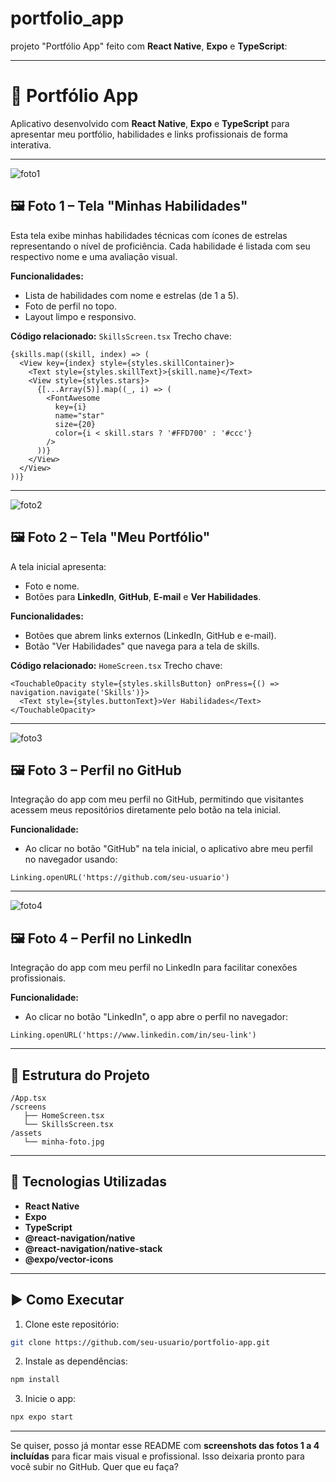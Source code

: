 # portfolio_app
projeto "Portfólio App" feito com **React Native**, **Expo** e **TypeScript**:

---

# 📱 Portfólio App

Aplicativo desenvolvido com **React Native**, **Expo** e **TypeScript** para apresentar meu portfólio, habilidades e links profissionais de forma interativa.

---
![foto1](https://github.com/user-attachments/assets/73c8601d-0f7d-42d5-b276-b938dc60aa67)

## 🖼️ Foto 1 – Tela "Minhas Habilidades"

Esta tela exibe minhas habilidades técnicas com ícones de estrelas representando o nível de proficiência.
Cada habilidade é listada com seu respectivo nome e uma avaliação visual.

**Funcionalidades:**

* Lista de habilidades com nome e estrelas (de 1 a 5).
* Foto de perfil no topo.
* Layout limpo e responsivo.

**Código relacionado:** `SkillsScreen.tsx`
Trecho chave:

```tsx
{skills.map((skill, index) => (
  <View key={index} style={styles.skillContainer}>
    <Text style={styles.skillText}>{skill.name}</Text>
    <View style={styles.stars}>
      {[...Array(5)].map((_, i) => (
        <FontAwesome
          key={i}
          name="star"
          size={20}
          color={i < skill.stars ? '#FFD700' : '#ccc'}
        />
      ))}
    </View>
  </View>
))}
```

---
![foto2](https://github.com/user-attachments/assets/88af7ee0-9e8e-4e5c-a03f-0da84dfd6af7)


## 🖼️ Foto 2 – Tela "Meu Portfólio"

A tela inicial apresenta:

* Foto e nome.
* Botões para **LinkedIn**, **GitHub**, **E-mail** e **Ver Habilidades**.

**Funcionalidades:**

* Botões que abrem links externos (LinkedIn, GitHub e e-mail).
* Botão "Ver Habilidades" que navega para a tela de skills.

**Código relacionado:** `HomeScreen.tsx`
Trecho chave:

```tsx
<TouchableOpacity style={styles.skillsButton} onPress={() => navigation.navigate('Skills')}>
  <Text style={styles.buttonText}>Ver Habilidades</Text>
</TouchableOpacity>
```

---

![foto3](https://github.com/user-attachments/assets/a3a86c75-835c-460e-9598-bf8cc904393a)


## 🖼️ Foto 3 – Perfil no GitHub

Integração do app com meu perfil no GitHub, permitindo que visitantes acessem meus repositórios diretamente pelo botão na tela inicial.

**Funcionalidade:**

* Ao clicar no botão "GitHub" na tela inicial, o aplicativo abre meu perfil no navegador usando:

```tsx
Linking.openURL('https://github.com/seu-usuario')
```

---

![foto4](https://github.com/user-attachments/assets/9362e1bb-23b6-446d-be43-4b4288fb8cbf)


## 🖼️ Foto 4 – Perfil no LinkedIn

Integração do app com meu perfil no LinkedIn para facilitar conexões profissionais.

**Funcionalidade:**

* Ao clicar no botão "LinkedIn", o app abre o perfil no navegador:

```tsx
Linking.openURL('https://www.linkedin.com/in/seu-link')
```

---

## 📂 Estrutura do Projeto

```
/App.tsx
/screens
   ├── HomeScreen.tsx
   └── SkillsScreen.tsx
/assets
   └── minha-foto.jpg
```

---

## 🚀 Tecnologias Utilizadas

* **React Native**
* **Expo**
* **TypeScript**
* **@react-navigation/native**
* **@react-navigation/native-stack**
* **@expo/vector-icons**

---

## ▶️ Como Executar

1. Clone este repositório:

```bash
git clone https://github.com/seu-usuario/portfolio-app.git
```

2. Instale as dependências:

```bash
npm install
```

3. Inicie o app:

```bash
npx expo start
```

---

Se quiser, posso já montar esse README com **screenshots das fotos 1 a 4 incluídas** para ficar mais visual e profissional. Isso deixaria pronto para você subir no GitHub. Quer que eu faça?
